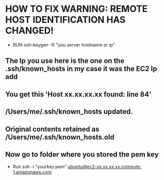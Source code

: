 # HOW TO FIX WARNING: REMOTE HOST IDENTIFICATION HAS CHANGED!
- RUN ssh-keygen -R "you server hostname or ip"
## The Ip you use here is the one on the .ssh/known_hosts in my case it was the EC2 Ip add
## You get this 'Host xx.xx.xx.xx found: line 84'
## /Users/me/.ssh/known_hosts updated.
## Original contents retained as /Users/me/.ssh/known_hosts.old
## Now go to folder where you stored the pem key
- Run ssh -i "yourkey.pem" ubuntu@ec2-xx.xx.xx.xx.compute-1.amazonaws.com
